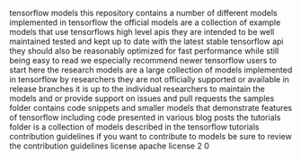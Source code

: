 tensorflow models this repository contains a number of different models implemented in tensorflow the official models are a collection of example models that use tensorflows high level apis they are intended to be well maintained tested and kept up to date with the latest stable tensorflow api they should also be reasonably optimized for fast performance while still being easy to read we especially recommend newer tensorflow users to start here the research models are a large collection of models implemented in tensorflow by researchers they are not officially supported or available in release branches it is up to the individual researchers to maintain the models and or provide support on issues and pull requests the samples folder contains code snippets and smaller models that demonstrate features of tensorflow including code presented in various blog posts the tutorials folder is a collection of models described in the tensorflow tutorials contribution guidelines if you want to contribute to models be sure to review the contribution guidelines license apache license 2 0